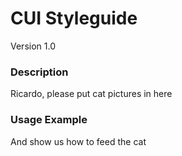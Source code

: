 # CUI Styleguide
Version 1.0


### Description
Ricardo, please put cat pictures in here


### Usage Example
And show us how to feed the cat